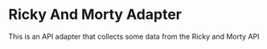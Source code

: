 # Ricky And Morty Adapter
This is an API adapter that collects some data from the Ricky and Morty API
